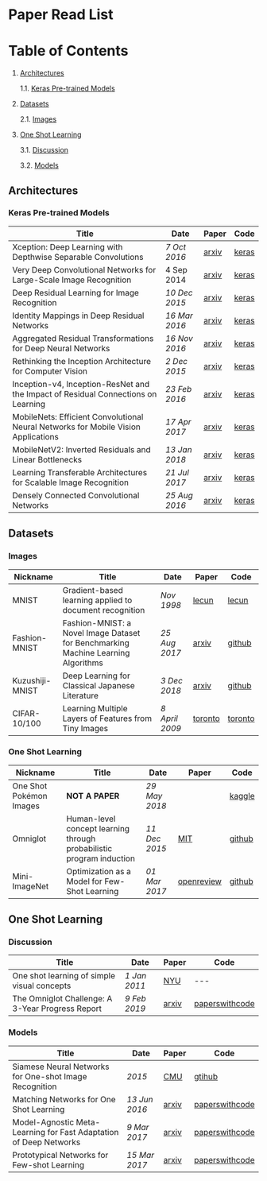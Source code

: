 # Paper Read List

# Table of Contents
1. [Architectures](#architectures)
	
	1.1. [Keras Pre-trained Models](#keras-models)
	
2. [Datasets](#datasets)

	2.1. [Images](#datasets-images)

3. [One Shot Learning](#one-shot)

	3.1. [Discussion](#one-shot-discussion)
	
	3.2. [Models](#one-shot-models)

## Architectures
### Keras Pre-trained Models
|Title|Date|Paper|Code|
|---|---|---|---|
|Xception: Deep Learning with Depthwise Separable Convolutions|_7 Oct 2016_|[arxiv](https://arxiv.org/abs/1610.02357)|[keras](https://keras.io/applications/#xception)|
|Very Deep Convolutional Networks for Large-Scale Image Recognition|4 Sep 2014|[arxiv](https://arxiv.org/abs/1409.1556)|[keras](https://keras.io/applications/#vgg16)|
|Deep Residual Learning for Image Recognition|_10 Dec 2015_|[arxiv](https://arxiv.org/abs/1512.03385)|[keras](https://keras.io/applications/#resnet)|
|Identity Mappings in Deep Residual Networks|_16 Mar 2016_|[arxiv](https://arxiv.org/abs/1603.05027)|[keras](https://keras.io/applications/#resnet)|
|Aggregated Residual Transformations for Deep Neural Networks|_16 Nov 2016_|[arxiv](https://arxiv.org/abs/1611.05431)|[keras](https://keras.io/applications/#resnet)|
|Rethinking the Inception Architecture for Computer Vision|_2 Dec 2015_|[arxiv](https://arxiv.org/abs/1512.00567)|[keras](https://keras.io/applications/#inceptionv3)|
|Inception-v4, Inception-ResNet and the Impact of Residual Connections on Learning|_23 Feb 2016_|[arxiv](https://arxiv.org/abs/1602.07261)|[keras](https://keras.io/applications/#inceptionresnetv2)|
|MobileNets: Efficient Convolutional Neural Networks for Mobile Vision Applications|_17 Apr 2017_|[arxiv](https://arxiv.org/abs/1704.04861)|[keras](https://keras.io/applications/#mobilenet)|
|MobileNetV2: Inverted Residuals and Linear Bottlenecks|_13 Jan 2018_|[arxiv](https://arxiv.org/abs/1801.04381)|[keras](https://keras.io/applications/#mobilenetv2)|
|Learning Transferable Architectures for Scalable Image Recognition|_21 Jul 2017_|[arxiv](https://arxiv.org/abs/1707.07012)|[keras](https://keras.io/applications/#densenet)|
|Densely Connected Convolutional Networks|_25 Aug 2016_|[arxiv](https://arxiv.org/pdf/1608.06993)|[keras](https://keras.io/applications/#nasnet)|



## Datasets

### Images
|Nickname|Title|Date|Paper|Code|
|---|---|---|---|---|
|MNIST|Gradient-based learning applied to document recognition|_Nov 1998_|[lecun](http://yann.lecun.com/exdb/publis/pdf/lecun-98.pdf)|[lecun](http://yann.lecun.com/exdb/mnist/)
|Fashion-MNIST|Fashion-MNIST: a Novel Image Dataset for Benchmarking Machine Learning Algorithms|_25 Aug 2017_|[arxiv](https://arxiv.org/abs/1708.07747)|[github](https://github.com/zalandoresearch/fashion-mnist)
|Kuzushiji-MNIST|Deep Learning for Classical Japanese Literature|_3 Dec 2018_|[arxiv](https://arxiv.org/abs/1812.01718)|[github](https://github.com/rois-codh/kmnist)|
|CIFAR-10/100|Learning Multiple Layers of Features from Tiny Images|_8 April 2009_|[toronto](https://www.cs.toronto.edu/~kriz/learning-features-2009-TR.pdf)|[toronto](https://www.cs.toronto.edu/~kriz/cifar.html)

### One Shot Learning

|Nickname|Title|Date|Paper|Code|
|---|---|---|---|---|
|One Shot Pokémon Images|**NOT A PAPER**|_29 May 2018_||[kaggle](https://www.kaggle.com/aaronyin/oneshotpokemon)
|Omniglot|Human-level concept learning through probabilistic program induction|_11 Dec 2015_|[MIT](https://web.mit.edu/cocosci/Papers/Science-2015-Lake-1332-8.pdf)|[github](https://github.com/brendenlake/omniglot)|
|Mini-ImageNet|Optimization as a Model for Few-Shot Learning|_01 Mar 2017_|[openreview](https://openreview.net/forum?id=rJY0-Kcll)|[github](https://github.com/oscarknagg/few-shot)

## One Shot Learning
### Discussion
|Title|Date|Paper|Code|
|---|---|---|---|
|One shot learning of simple visual concepts|_1 Jan 2011_|[NYU](https://cims.nyu.edu/~brenden/LakeEtAl2011CogSci.pdf)|---|
|The Omniglot Challenge: A 3-Year Progress Report|_9 Feb 2019_|[arxiv](https://arxiv.org/pdf/1902.03477)|[paperswithcode](https://paperswithcode.com/paper/the-omniglot-challenge-a-3-year-progress)
### Models
|Title|Date|Paper|Code|
|---|---|---|---|
|Siamese Neural Networks for One-shot Image Recognition|_2015_|[CMU](https://www.cs.cmu.edu/~rsalakhu/papers/oneshot1.pdf)|[gtihub](https://github.com/Goldesel23/Siamese-Networks-for-One-Shot-Learning)|
|Matching Networks for One Shot Learning|_13 Jun 2016_|[arxiv](https://arxiv.org/pdf/1606.04080) |  [paperswithcode](https://paperswithcode.com/paper/matching-networks-for-one-shot-learning) |
|Model-Agnostic Meta-Learning for Fast Adaptation of Deep Networks|_9 Mar 2017_|[arxiv](https://arxiv.org/pdf/1703.03400) |  [paperswithcode](https://paperswithcode.com/paper/model-agnostic-meta-learning-for-fast) |
|Prototypical Networks for Few-shot Learning|_15 Mar 2017_|[arxiv](https://arxiv.org/pdf/1703.05175) |  [paperswithcode](https://paperswithcode.com/paper/prototypical-networks-for-few-shot-learning) |
<!--stackedit_data:
eyJoaXN0b3J5IjpbLTEyNTE2MDQ1MjcsMTIyNDI5NDEwOSwyND
I3NjYyNzYsMjA4MjAzMjcyMSw0NTMyOTI3NTUsLTM5MDEwOTA3
Myw0NjEyODIzNDcsLTUwMDQ5NTk0NiwtNzQxMDc1MjE3LDE0Mj
c2MjU3MzgsLTUyNjgzNDgxMl19
-->